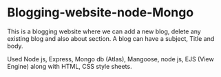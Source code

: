 # Blogging-website-node-Mongo

This is a blogging website where we can add a new blog, delete any existing blog and also about section. 
A blog can have a subject, Title and body.

Used Node js, Express, Mongo db (Atlas), Mangoose, node js, EJS (View Engine) along with HTML, CSS style sheets. 
